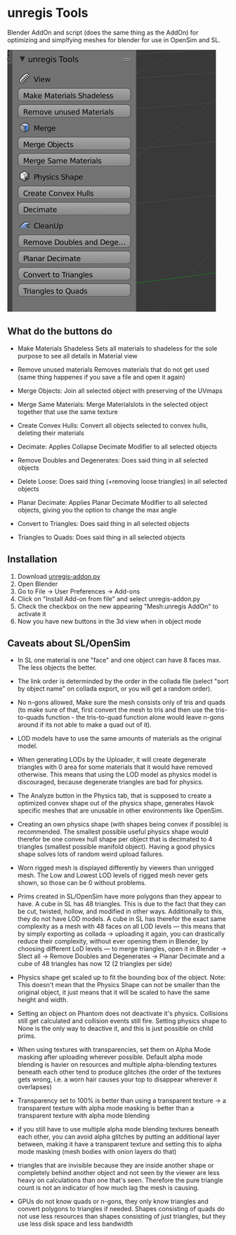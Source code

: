 # unregis Tools
Blender AddOn and script (does the same thing as the AddOn) for optimizing and simplfying meshes for blender for use in OpenSim and SL.

![Screenshot](screenshot.png)

## What do the buttons do

- Make Materials Shadeless
Sets all materials to shadeless for the sole purpose to see all details in Material view
- Remove unused materials
Removes materials that do not get used (same thing happenes if you save a file and open it again)

- Merge Objects:
Join all selected object with preserving of the UVmaps
- Merge Same Materials:
Merge Materialslots in the selected object together that use the same texture

- Create Convex Hulls:
Convert all objects selected to convex hulls, deleting their materials
- Decimate:
Applies Collapse Decimate Modifier to all selected objects

- Remove Doubles and Degenerates:
Does said thing in all selected objects
- Delete Loose:
Does said thing (+removing loose triangles) in all selected objects
- Planar Decimate:
Applies Planar Decimate Modifier to all selected objects, giving you the option to change the max angle
- Convert to Triangles:
Does said thing in all selected objects
- Triangles to Quads:
Does said thing in all selected objects

## Installation

1. Download [unregis-addon.py](https://github.com/uriesk/unregis-blender-tools/raw/master/unregis-addon.py)
2. Open Blender
3. Go to File -> User Preferences -> Add-ons
4. Click on "Install Add-on from file" and select unregis-addon.py
5. Check the checkbox on the new appearing "Mesh:unregis AddOn" to activate it
5. Now you have new buttons in the 3d view when in object mode

## Caveats about SL/OpenSim

- In SL one material is one "face" and one object can have 8 faces max. The less objects the better.

- The link order is determinded by the order in the collada file (select "sort by object name" on collada export, or you will get a random order).

- No n-gons allowed, Make sure the mesh consists only of tris and quads (to make sure of that, first convert the mesh to tris and then use the tris-to-quads function - the tris-to-quad function alone would leave n-gons around if its not able to make a quad out of it).

- LOD models have to use the same amounts of materials as the original model.

- When generating LODs by the Uploader, it will create degenerate triangles with 0 area for some materials that it would have removed otherwise.
This means that using the LOD model as physics model is discouraged, because degenerate triangles are bad for physics.

- The Analyze button in the Physics tab, that is supposed to create a optimized convex shape out of the physics shape, generates Havok specific meshes that are unusable in other environments like OpenSim.

- Creating an own physics shape (with shapes being convex if possible) is recommended. The smallest possible useful physics shape would therefor be one convex hull shape per object that is decimated to 4 triangles (smallest possible manifold object). Having a good physics shape solves lots of random weird upload failures.

- Worn rigged mesh is displayed differently by viewers than unrigged mesh. The Low and Lowest LOD levels of rigged mesh never gets shown, so those can be 0 without problems.

- Prims created in SL/OpenSim have more polygons than they appear to have. A cube in SL has 48 triangles. This is due to the fact that they can be cut, twisted, hollow, and modified in other ways. Additionally to this, they do not have LOD models. A cube in SL has therefor the exact same complexity as a mesh with 48 faces on all LOD levels — this means that by simply exporting as collada -> uploading it again, you can drastically reduce their complexity, without ever opening them in Blender, by choosing different LoD levels — to merge triangles, open it in Blender -> Slect all -> Remove Doubles and Degenerates -> Planar Decimate and a cube of 48 triangles has now 12 (2 triangles per side)

- Physics shape get scaled up to fit the bounding box of the object. Note: This doesn't mean that the Physics Shape can not be smaller than the original object, it just means that it will be scaled to have the same height and width.

- Setting an object on Phantom does not deactivate it's physics. Collisions still get calculated and collision events still fire. Setting physics shape to None is the only way to deactive it, and this is just possible on child prims.

- When using textures with transparencies, set them on Alpha Mode masking after uploading wherever possible. Default alpha mode blending is havier on resources and multiple alpha-blending textures beneath each other tend to produce glitches (the order of the textures gets wrong, i.e. a worn hair causes your top to disappear wherever it overlapses)

- Transparency set to 100% is better than using a transparent texture -> a transparent texture with alpha mode masking is better than a transparent texture with alpha mode blending

- if you still have to use multiple alpha mode blending textures beneath each other, you can avoid alpha glitches by putting an additional layer between, making it have a transparent texture and setting this to alpha mode masking (mesh bodies with onion layers do that)

- triangles that are invisible because they are inside another shape or completely behind another object and not seen by the viewer are less heavy on calculations than one that's seen. Therefore the pure triangle count is not an indicator of how much lag the mesh is causing.

- GPUs do not know quads or n-gons, they only know triangles and convert polygons to triangles if needed. Shapes consisting of quads do not use less resources than shapes consisting of just triangles, but they use less disk space and less bandwidth
